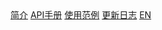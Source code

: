 <!-- index.html -->

<body>
  <nav>
    <a href="#/">简介</a>
    <a href="#/api-doc/">API手册</a>
    <a href="#/examples/">使用范例</a>
    <a href="#/change-log/">更新日志</a>
    <a href="#/en-US/">EN</a>
  </nav>
  <div id="app"></div>
</body>